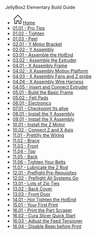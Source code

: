 JellyBox2 Elementary Build Guide
- [![](../assets/home.svg)Home](/)
- [01.01 - Pro Tips](01.01.Pro+Tips.md)
- [01.02 - Tighten](01.02.Tighten.md)
- [01.03 - Peel](01.03.Peel.md)
- [02.01 - Y Motor Bracket](02.01.Y+Motor+Bracket.md)
- [02.02 - Y Assembly](02.02.Y+Assembly.md)
- [03.01 - Assemble the HotEnd](03.01.Assemble+the+HotEnd.md)
- [03.02 - Assemble the Extruder](03.02.Assemble+the+Extruder.md)
- [04.01 - X Assembly Frame](04.01.X+Assembly+Frame.md)
- [04.02 - X Assembly Motion Platform](04.02.X+Assembly+Motion+Platform.md)
- [04.03 - X Assembly Fans and Z probe](04.03.X+Assembly+Fans+and+Z+probe.md)
- [04.04 - X Assembly Wire Harness](04.04.X+Assembly+Wire+Harness.md)
- [04.05 - Insert and Connect Extruder](04.05.Insert+and+Connect+Extruder.md)
- [05.01 - Build the Basic Frame](05.01.Build+the+Basic+Frame.md)
- [05.02 - Felt Pads](05.02.Felt+Pads.md)
- [06.01 - Electronics](06.01.Electronics.md)
- [07.01 - Checkpoint Its alive](07.01.Checkpoint+Its+alive.md)
- [08.01 - Install the Y Assembly](08.01.Install+the+Y+Assembly.md)
- [09.01 - Install the X Assembly](09.01.Install+the+X+Assembly.md)
- [10.01 - Install the Z Motor](10.01.Install+the+Z+Motor.md)
- [10.02 - Connect Z and X Axis](10.02.Connect+Z+and+X+Axis.md)
- [11.01 - Prettify the Wiring](11.01.Prettify+the+Wiring.md)
- [11.02 - Brace](11.02.Brace.md)
- [11.03 - Front](11.03.Front.md)
- [11.04 - Top](11.04.Top.md)
- [11.05 - Back](11.05.Back.md)
- [11.06 - Tighten Your Belts](11.06.Tighten+Your+Belts.md)
- [11.07 - Lubricate the Z Rod](11.07.Lubricate+the+Z+Rod.md)
- [12.01 - Preflight Pre-Requisites](12.01.Preflight+Pre-Requisites.md)
- [12.02 - Preflight All Systems Go](12.02.Preflight+All+Systems+Go.md)
- [13.01 - Lots of Zip Ties](13.01.Lots+of+Zip+Ties.md)
- [13.02 - Back Cover](13.02.Back+Cover.md)
- [13.03 - Front Door](13.03.Front+Door.md)
- [14.01 - Hot Tighten the HotEnd](14.01.Hot+Tighten+the+HotEnd.md)
- [15.01 - Your First Print](../Your-First-Print/README.md)
- [16.01 - Print the Part Scraper](16.01.Print+the+Part+Scraper.md)
- [16.02 - Cura Slicer Quick Start](16.02.Cura+Slicer+Quick+Start.md)
- [16.03 - Adjust the Feed Tensioner](16.03.Adjust+the+Feed+Tensioner.md)
- [16.04 - Disable Beep before Print](16.04.Disable+Beep+before+Print.md)

<span></span>
<!-- - <a href="../Your-First-Print/README.md" target="_blank">15.01 - Your First Print</a> -->
